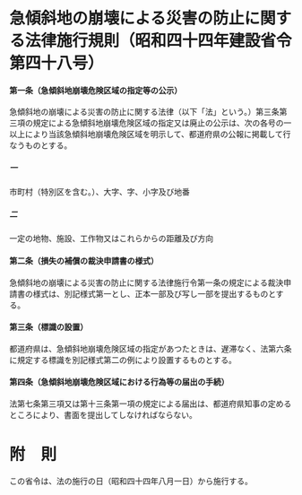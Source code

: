 # 急傾斜地の崩壊による災害の防止に関する法律施行規則（昭和四十四年建設省令第四十八号）
#### 第一条（急傾斜地崩壊危険区域の指定等の公示）
急傾斜地の崩壊による災害の防止に関する法律（以下「法」という。）第三条第三項の規定による急傾斜地崩壊危険区域の指定又は廃止の公示は、次の各号の一以上により当該急傾斜地崩壊危険区域を明示して、都道府県の公報に掲載して行なうものとする。
##### 一
市町村（特別区を含む。）、大字、字、小字及び地番
##### 二
一定の地物、施設、工作物又はこれらからの距離及び方向
#### 第二条（損失の補償の裁決申請書の様式）
急傾斜地の崩壊による災害の防止に関する法律施行令第一条の規定による裁決申請書の様式は、別記様式第一とし、正本一部及び写し一部を提出するものとする。
#### 第三条（標識の設置）
都道府県は、急傾斜地崩壊危険区域の指定があつたときは、遅滞なく、法第六条に規定する標識を別記様式第二の例により設置するものとする。
#### 第四条（急傾斜地崩壊危険区域における行為等の届出の手続）
法第七条第三項又は第十三条第一項の規定による届出は、都道府県知事の定めるところにより、書面を提出してしなければならない。
# 附　則
この省令は、法の施行の日（昭和四十四年八月一日）から施行する。

